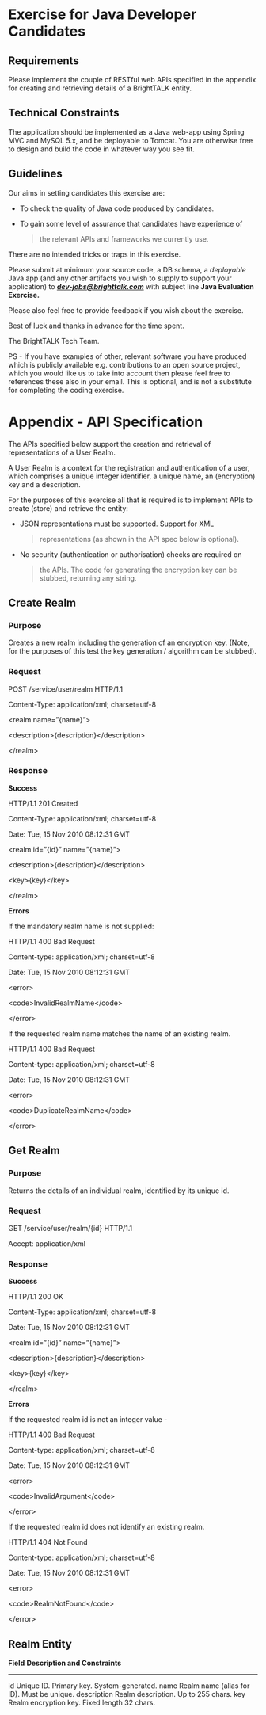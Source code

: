 **Exercise for Java Developer Candidates**
==========================================

**Requirements**
----------------

Please implement the couple of RESTful web APIs specified in the
appendix for creating and retrieving details of a BrightTALK entity.

Technical **Constraints**
-------------------------

The application should be implemented as a Java web-app using Spring MVC
and MySQL 5.x, and be deployable to Tomcat. You are otherwise free to
design and build the code in whatever way you see fit.

**Guidelines**
--------------

Our aims in setting candidates this exercise are:

-   To check the quality of Java code produced by candidates.

-   To gain some level of assurance that candidates have experience of
    > the relevant APIs and frameworks we currently use.

There are no intended tricks or traps in this exercise.

Please submit at minimum your source code, a DB schema, a *deployable*
Java app (and any other artifacts you wish to supply to support your
application) to
[***dev-jobs@brighttalk.com***](mailto:dev-jobs@brighttalk.com) with
subject line **Java Evaluation Exercise.**

Please also feel free to provide feedback if you wish about the
exercise.

Best of luck and thanks in advance for the time spent.

The BrightTALK Tech Team.

PS - If you have examples of other, relevant software you have produced
which is publicly available e.g. contributions to an open source
project, which you would like us to take into account then please feel
free to references these also in your email. This is optional, and is
not a substitute for completing the coding exercise.

**Appendix - API Specification**
================================

The APIs specified below support the creation and retrieval of
representations of a User Realm.

A User Realm is a context for the registration and authentication of a
user, which comprises a unique integer identifier, a unique name, an
(encryption) key and a description.

For the purposes of this exercise all that is required is to implement
APIs to create (store) and retrieve the entity:

-   JSON representations must be supported. Support for XML
    > representations (as shown in the API spec below is optional).

-   No security (authentication or authorisation) checks are required on
    > the APIs. The code for generating the encryption key can be
    > stubbed, returning any string.

**Create Realm**
----------------

### **Purpose**

Creates a new realm including the generation of an encryption key.
(Note, for the purposes of this test the key generation / algorithm can
be stubbed).

### **Request**

POST /service/user/realm HTTP/1.1

Content-Type: application/xml; charset=utf-8

\<realm name=”{name}”\>

\<description\>{description}\</description\>

\</realm\>

### **Response**

**Success**

HTTP/1.1 201 Created

Content-Type: application/xml; charset=utf-8

Date: Tue, 15 Nov 2010 08:12:31 GMT

\<realm id=”{id}” name=”{name}”\>

\<description\>{description}\</description\>

\<key\>{key}\</key\>

\</realm\>

**Errors**

If the mandatory realm name is not supplied:

HTTP/1.1 400 Bad Request

Content-type: application/xml; charset=utf-8

Date: Tue, 15 Nov 2010 08:12:31 GMT

\<error\>

\<code\>InvalidRealmName\</code\>

\</error\>

If the requested realm name matches the name of an existing realm.

HTTP/1.1 400 Bad Request

Content-type: application/xml; charset=utf-8

Date: Tue, 15 Nov 2010 08:12:31 GMT

\<error\>

\<code\>DuplicateRealmName\</code\>

\</error\>

**Get Realm**
-------------

### **Purpose**

Returns the details of an individual realm, identified by its unique id.

### **Request**

GET /service/user/realm/{id} HTTP/1.1

Accept: application/xml

### **Response**

**Success**

HTTP/1.1 200 OK

Content-Type: application/xml; charset=utf-8

Date: Tue, 15 Nov 2010 08:12:31 GMT

\<realm id=”{id}” name=”{name}”\>

\<description\>{description}\</description\>

\<key\>{key}\</key\>

\</realm\>

**Errors**

If the requested realm id is not an integer value -

HTTP/1.1 400 Bad Request

Content-type: application/xml; charset=utf-8

Date: Tue, 15 Nov 2010 08:12:31 GMT

\<error\>

\<code\>InvalidArgument\</code\>

\</error\>

If the requested realm id does not identify an existing realm.

HTTP/1.1 404 Not Found

Content-type: application/xml; charset=utf-8

Date: Tue, 15 Nov 2010 08:12:31 GMT

\<error\>

\<code\>RealmNotFound\</code\>

\</error\>

Realm Entity
------------

  **Field**     **Description and Constraints**
  ------------- ----------------------------------------------
  id            Unique ID. Primary key. System-generated.
  name          Realm name (alias for ID). Must be unique.
  description   Realm description. Up to 255 chars.
  key           Realm encryption key. Fixed length 32 chars.
